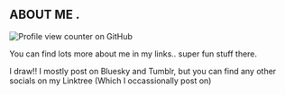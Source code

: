 ## ABOUT  ME  .

![Profile view counter on GitHub](https://komarev.com/ghpvc/?username=voorat)

You can find lots more about me in my links.. super fun stuff there.

I draw!! I mostly post on Bluesky and Tumblr, but you can find any other socials on my Linktree (Which I occassionally post on)
